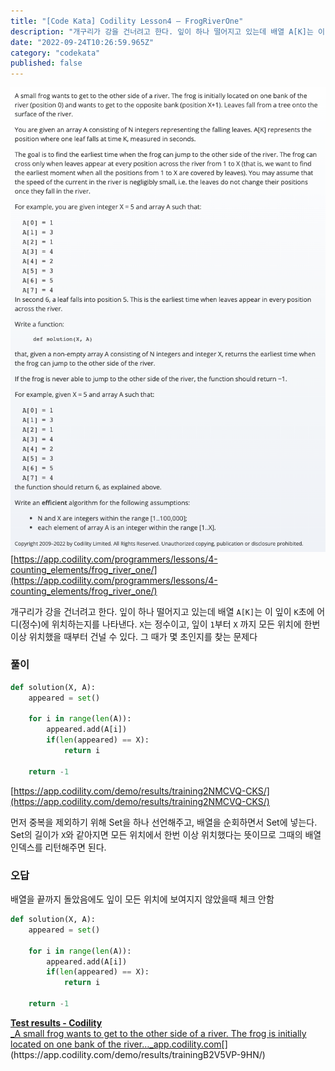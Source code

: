 ```yaml
---
title: "[Code Kata] Codility Lesson4 — FrogRiverOne"
description: "개구리가 강을 건너려고 한다. 잎이 하나 떨어지고 있는데 배열 A[K]는 이 잎이 K초에 어디(정수)에 위치하는지를 나타낸다. X는 정수\b\b이고, 잎이 1부터 X 까지 모든 위치에 한번 이상 위치했을 때부터 건널 수 있다. 그 때가 몇 초인지를 찾는…"
date: "2022-09-24T10:26:59.965Z"
category: "codekata"
published: false
---
```


![image](./asset-1.png)
[https://app.codility.com/programmers/lessons/4-counting_elements/frog_river_one/](https://app.codility.com/programmers/lessons/4-counting_elements/frog_river_one/)

개구리가 강을 건너려고 한다. 잎이 하나 떨어지고 있는데 배열 `A[K]`는 이 잎이 `K`초에 어디(정수)에 위치하는지를 나타낸다. `X`는 정수이고, 잎이 `1`부터 `X` 까지 모든 위치에 한번 이상 위치했을 때부터 건널 수 있다. 그 때가 몇 초인지를 찾는 문제다

### 풀이

```python
def solution(X, A):
    appeared = set()
    
    for i in range(len(A)):
        appeared.add(A[i])
        if(len(appeared) == X):
            return i

    return -1
```
[https://app.codility.com/demo/results/training2NMCVQ-CKS/](https://app.codility.com/demo/results/training2NMCVQ-CKS/)

먼저 중복을 제외하기 위해 Set을 하나 선언해주고, 배열을 순회하면서 Set에 넣는다. Set의 길이가 `X`와 같아지면 모든 위치에서 한번 이상 위치했다는 뜻이므로 그때의 배열 인덱스를 리턴해주면 된다.

### 오답

배열을 끝까지 돌았음에도 잎이 모든 위치에 보여지지 않았을때 체크 안함

```python
def solution(X, A):
    appeared = set()
    
    for i in range(len(A)):
        appeared.add(A[i])
        if(len(appeared) == X):
            return i

    return -1
```

[**Test results - Codility**  
_A small frog wants to get to the other side of a river. The frog is initially located on one bank of the river…_app.codility.com](https://app.codility.com/demo/results/trainingB2V5VP-9HN/ "https://app.codility.com/demo/results/trainingB2V5VP-9HN/")[](https://app.codility.com/demo/results/trainingB2V5VP-9HN/)
